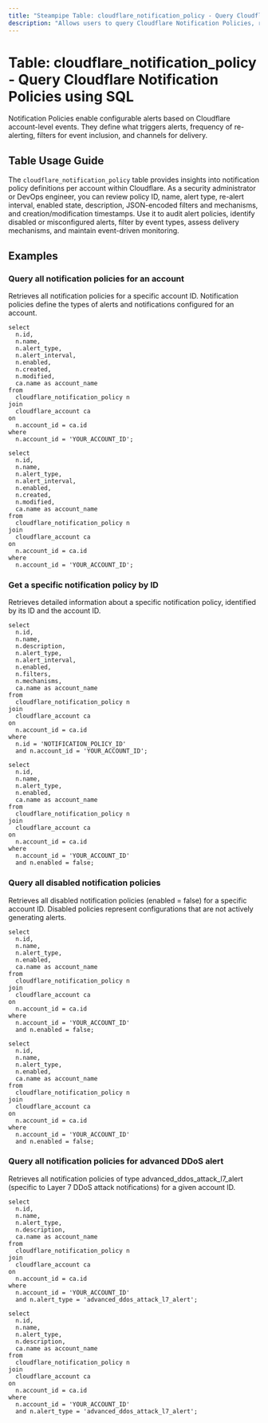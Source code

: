 ```yaml
---
title: "Steampipe Table: cloudflare_notification_policy - Query Cloudflare Notification Policies using SQL"
description: "Allows users to query Cloudflare Notification Policies, revealing alert configuration metadata such as policy ID, name, alert type, interval, filters, delivery mechanisms, enabled state, creation and modification timestamps at the account level."
---
```


# Table: cloudflare_notification_policy - Query Cloudflare Notification Policies using SQL

Notification Policies enable configurable alerts based on Cloudflare account-level events. They define what triggers alerts, frequency of re-alerting, filters for event inclusion, and channels for delivery.

## Table Usage Guide

The `cloudflare_notification_policy` table provides insights into notification policy definitions per account within Cloudflare. As a security administrator or DevOps engineer, you can review policy ID, name, alert type, re-alert interval, enabled state, description, JSON-encoded filters and mechanisms, and creation/modification timestamps. Use it to audit alert policies, identify disabled or misconfigured alerts, filter by event types, assess delivery mechanisms, and maintain event-driven monitoring.

## Examples

### Query all notification policies for an account
Retrieves all notification policies for a specific account ID. Notification policies define the types of alerts and notifications configured for an account.

```sql+postgres
select
  n.id,
  n.name,
  n.alert_type,
  n.alert_interval,
  n.enabled,
  n.created,
  n.modified,
  ca.name as account_name
from
  cloudflare_notification_policy n
join
  cloudflare_account ca
on
  n.account_id = ca.id
where
  n.account_id = 'YOUR_ACCOUNT_ID';
```

```sql+sqlite
select
  n.id,
  n.name,
  n.alert_type,
  n.alert_interval,
  n.enabled,
  n.created,
  n.modified,
  ca.name as account_name
from
  cloudflare_notification_policy n
join
  cloudflare_account ca
on
  n.account_id = ca.id
where
  n.account_id = 'YOUR_ACCOUNT_ID';
```

### Get a specific notification policy by ID
Retrieves detailed information about a specific notification policy, identified by its ID and the account ID.

```sql+postgres
select
  n.id,
  n.name,
  n.description,
  n.alert_type,
  n.alert_interval,
  n.enabled,
  n.filters,
  n.mechanisms,
  ca.name as account_name
from
  cloudflare_notification_policy n
join
  cloudflare_account ca
on
  n.account_id = ca.id
where
  n.id = 'NOTIFICATION_POLICY_ID'
  and n.account_id = 'YOUR_ACCOUNT_ID';
```

```sql+sqlite
select
  n.id,
  n.name,
  n.alert_type,
  n.enabled,
  ca.name as account_name
from
  cloudflare_notification_policy n
join
  cloudflare_account ca
on
  n.account_id = ca.id
where
  n.account_id = 'YOUR_ACCOUNT_ID'
  and n.enabled = false;
```

### Query all disabled notification policies
Retrieves all disabled notification policies (enabled = false) for a specific account ID. Disabled policies represent configurations that are not actively generating alerts.

```sql+postgres
select
  n.id,
  n.name,
  n.alert_type,
  n.enabled,
  ca.name as account_name
from
  cloudflare_notification_policy n
join
  cloudflare_account ca
on
  n.account_id = ca.id
where
  n.account_id = 'YOUR_ACCOUNT_ID'
  and n.enabled = false;
```

```sql+sqlite
select
  n.id,
  n.name,
  n.alert_type,
  n.enabled,
  ca.name as account_name
from
  cloudflare_notification_policy n
join
  cloudflare_account ca
on
  n.account_id = ca.id
where
  n.account_id = 'YOUR_ACCOUNT_ID'
  and n.enabled = false;
```

### Query all notification policies for advanced DDoS alert
Retrieves all notification policies of type advanced_ddos_attack_l7_alert (specific to Layer 7 DDoS attack notifications) for a given account ID.

```sql+postgres
select
  n.id,
  n.name,
  n.alert_type,
  n.description,
  ca.name as account_name
from
  cloudflare_notification_policy n
join
  cloudflare_account ca
on
  n.account_id = ca.id
where
  n.account_id = 'YOUR_ACCOUNT_ID'
  and n.alert_type = 'advanced_ddos_attack_l7_alert';
```

```sql+sqlite
select
  n.id,
  n.name,
  n.alert_type,
  n.description,
  ca.name as account_name
from
  cloudflare_notification_policy n
join
  cloudflare_account ca
on
  n.account_id = ca.id
where
  n.account_id = 'YOUR_ACCOUNT_ID'
  and n.alert_type = 'advanced_ddos_attack_l7_alert';
```
